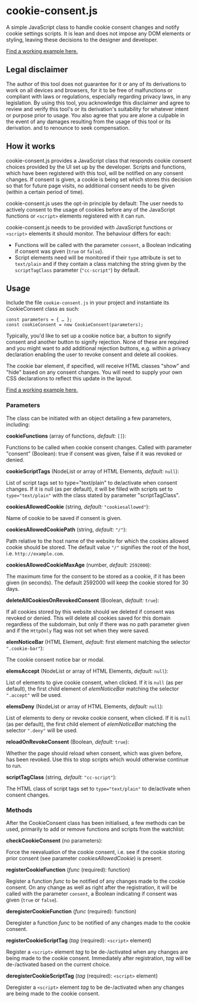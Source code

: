 # cookie-consent.js
A simple JavaScript class to handle cookie consent changes and notify cookie settings scripts. It is lean and does not impose any DOM elements or styling, leaving these decisions to the designer and developer.

[Find a working example here.](https://thisancog.github.io/cookie-consent.js/)

## Legal disclaimer
The author of this tool does not guarantee for it or any of its derivations to work on all devices and browsers, for it to be free of malfunctions or compliant with laws or regulations, especially regarding privacy laws, in any legislation. By using this tool, you acknowledge this disclaimer and agree to review and verify this tool's or its derivation's suitability for whatever intent or purpose prior to usage. You also agree that you are alone a culpable in the event of any damages resulting from the usage of this tool or its derivation.
and to renounce to seek compensation.

## How it works

cookie-consent.js provides a JavaScript class that responds cookie consent choices provided by the UI set up by the developer. Scripts and functions, which have been registered with this tool, will be notified on any consent changes. If consent is given, a cookie is being set which stores this decision so that for future page visits, no additional consent needs to be given (within a certain period of time).

cookie-consent.js uses the opt-in principle by default: The user needs to actively consent to the usage of cookies before any of the JavaScript functions or `<script>` elements registered with it can run.

cookie-consent.js needs to be provided with JavaScript functions or `<script>` elements it should monitor. The behaviour differs for each:

 - Functions will be called with the parameter `consent`, a Boolean indicating if consent was given (`true` or `false`).
 - Script elements need will be monitored if their `type` attribute is set to `text/plain` and if they contain a class matching the string given by the `scriptTagClass` parameter (`"cc-script"`) by default.

## Usage

Include the file `cookie-consent.js` in your project and instantiate its CookieConsent class as such:

    const parameters = { … };
    const cookieConsent = new CookieConsent(parameters);

Typically, you'd like to set up a cookie notice bar, a button to signify consent and another button to signify rejection. None of these are required and you might want to add additional rejection buttons, e.g. within a privacy declaration enabling the user to revoke consent and delete all cookies.

The cookie bar element, if specified, will receive HTML classes "show" and "hide" based on any consent changes. You will need to supply your own CSS declarations to reflect this update in the layout.

[Find a working example here.](https://thisancog.github.io/cookie-consent.js/)	 

### Parameters

The class can be initiated with an object detailing a few parameters, including:

**cookieFunctions** (array of functions, *default:* `[]`):

Functions to be called when cookie consent changes. Called with parameter "consent" (Boolean): true if consent was given, false if it was revoked or denied.

**cookieScriptTags** (NodeList or array of HTML Elements, *default:* `null`):

List of script tags set to type="text/plain" to de/activate when consent changes. If it is null (as per default), it will be filled with scripts set to `type="text/plain"` with the class stated by parameter "scriptTagClass".

**cookiesAllowedCookie** (string, *default:* `"cookiesallowed"`):

Name of cookie to be saved if consent is given.

**cookiesAllowedCookiePath** (string, *default:* `"/"`):

Path relative to the host name of the website for which the cookies allowed cookie should be stored. The default value `"/"` signifies the root of the host, i.e. `http://example.com`.

**cookiesAllowedCookieMaxAge** (number, *default:* `2592000`):

The maximum time for the consent to be stored as a cookie, if it has been given (in seconds). The default 2592000 will keep the cookie stored for 30 days. 

**deleteAllCookiesOnRevokedConsent** (Boolean, *default:* `true`):

If all cookies stored by this website should we deleted if consent was revoked or denied. This will delete all cookies saved for this domain regardless of the subdomain, but only if there was no path parameter given and if the `HttpOnly` flag was not set when they were saved.

**elemNoticeBar** (HTML Element, *default:* first element matching the selector `".cookie-bar"`):

The cookie consent notice bar or modal.

**elemsAccept** (NodeList or array of HTML Elements, *default:* `null`):

List of elements to give cookie consent, when clicked. If it is `null` (as per default), the first child element of *elemNoticeBar* matching the selector `".accept"` will be used.

**elemsDeny** (NodeList or array of HTML Elements, *default:* `null`):

List of elements to deny or revoke cookie consent, when clicked. If it is `null` (as per default), the first child element of *elemNoticeBar* matching the selector `".deny"` will be used.

**reloadOnRevokeConsent** (Boolean, *default:* `true`):

Whether the page should reload when consent, which was given before, has been revoked. Use this to stop scripts which would otherwise continue to run.

**scriptTagClass** (string, *default:* `"cc-script"`):

The HTML class of script tags set to `type="text/plain"` to de/activate when consent changes.

### Methods

After the CookieConsent class has been initialised, a few methods can be used, primarily to add or remove functions and scripts from the watchlist:

**checkCookieConsent** (no parameters):

Force the reevaluation of the cookie consent, i.e. see if the cookie storing prior consent (see parameter *cookiesAllowedCookie*) is present.

**registerCookieFunction** (*func* (required): function)

Register a function *func* to be notified of any changes made to the cookie consent. On any change as well as right after the registration, it will be called with the parameter `consent`, a Boolean indicating if consent was given (`true` or `false`).

**deregisterCookieFunction** (*func* (required): function)

Deregister a function *func* to be notified of any changes made to the cookie consent.

**registerCookieScriptTag** (*tag* (required): `<script>` element)

Register a `<script>` element *tag* to be de-/activated when any changes are being made to the cookie consent. Immediately after registration, *tag* will be de-/activated based on the current choice.

**deregisterCookieScriptTag** (*tag* (required): `<script>` element)

Deregister a `<script>` element *tag* to be de-/activated when any changes are being made to the cookie consent.